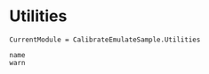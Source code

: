 # Utilities


```@meta
CurrentModule = CalibrateEmulateSample.Utilities
```

```@docs
name
warn
```
